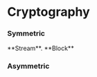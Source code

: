 <h1>Cryptography</h1>
  <h3>Symmetric</h3>
      **Stream**.                                                                                                                  
      **Block**
  <h3>Asymmetric</h3>
